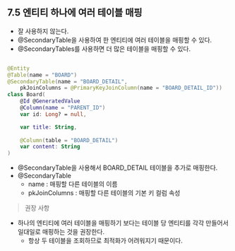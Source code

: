 ## 7.5 엔티티 하나에 여러 테이블 매핑
- 잘 사용하지 않는다.
- @SecondaryTable을 사용하여 한 엔티티에 여러 테이블을 매핑할 수 있다.
- @SecondaryTables를 사용하면 더 많은 테이블을 매핑할 수 있다.
```kotlin

@Entity
@Table(name = "BOARD")
@SecondaryTable(name = "BOARD_DETAIL",
    pkJoinColumns = @PrimaryKeyJoinColumn(name = "BOARD_DETAIL_ID"))
class Board(
    @Id @GeneratedValue
    @Column(name = "PARENT_ID")
    var id: Long? = null,

    var title: String,
    
    @Column(table = "BOARD_DETAIL")
    var content: String
)
```
- @SecondaryTable을 사용해서 BOARD_DETAIL 테이블을 추가로 매핑한다.
- @SecondaryTable
  - name : 매핑할 다른 테이블의 이름
  - pkJoinColumns : 매핑할 다른 테이블의 기본 키 컬럼 속성

> 권장 사항
- 하나의 엔티티에 여러 테이블을 매핑하기 보다는 테이블 당 엔티티를 각각 만들어서 일대일로 매핑하는 것을 권장한다.
  - 항상 두 테이블을 조회하므로 최적화가 어려워지기 때문이다.